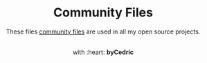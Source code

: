 <div align="center">
    <h1>Community Files</h1>
    <p>
        These files <a href="https://help.github.com/en/github/building-a-strong-community/creating-a-default-community-health-file">community files</a> are used in all my open source projects.
    </p>
</div>

<div align="center">
    <br />
    with :heart: <strong>byCedric</strong>
    <br />
</div>
